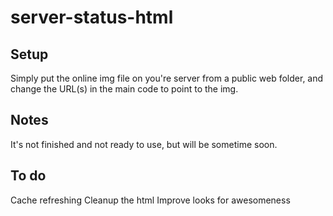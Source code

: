 server-status-html
==================

## Setup
Simply put the online img file on you're server from a public web folder, and change the URL(s) in the main code to point
to the img.

## Notes
It's not finished and not ready to use, but will be sometime soon.

## To do
Cache refreshing
Cleanup the html
Improve looks for awesomeness
